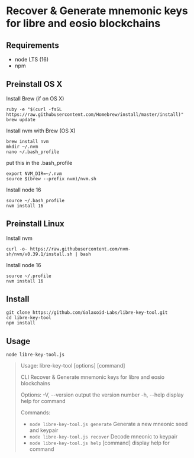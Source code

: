 # Recover & Generate mnemonic keys for libre and eosio blockchains

## Requirements

- node LTS (16)
- npm

## Preinstall OS X

Install Brew (if on OS X)
```
ruby -e "$(curl -fsSL https://raw.githubusercontent.com/Homebrew/install/master/install)" 
brew update 
```

Install nvm with Brew (OS X)
```
brew install nvm 
mkdir ~/.nvm 
nano ~/.bash_profile
```
put this in the .bash_profile
```
export NVM_DIR=~/.nvm
source $(brew --prefix nvm)/nvm.sh
```

Install node 16
```
source ~/.bash_profile
nvm install 16
```

## Preinstall Linux 

Install nvm
```
curl -o- https://raw.githubusercontent.com/nvm-sh/nvm/v0.39.1/install.sh | bash
```

Install node 16
```
source ~/.profile
nvm install 16
```


## Install
```
git clone https://github.com/Galaxoid-Labs/libre-key-tool.git
cd libre-key-tool
npm install
```

## Usage

```
node libre-key-tool.js
```

> Usage: libre-key-tool [options] [command]
>
> CLI Recover & Generate mnemonic keys for libre and eosio blockchains
>
> Options:
> -V, --version output the version number
> -h, --help display help for command
>
> Commands:
> * `node libre-key-tool.js generate` Generate a new mneonic seed and keypair
> * `node libre-key-tool.js recover` <string> Decode mneonic to keypair
> * `node libre-key-tool.js help` [command] display help for command
